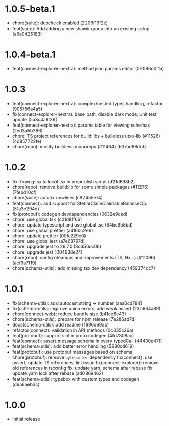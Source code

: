 # 1.0.5-beta.1

-   chore(suite): depcheck enabled (2206f19f2e)
-   feat(suite): Add adding a new shamir group into an existing setup (e9a0425183)

# 1.0.4-beta.1

-   feat(connect-explorer-nextra): method json params editor (09086d0f1a)

# 1.0.3

-   feat(connect-explorer-nextra): complex/nested types handling, refactor (905756a4a5)
-   fix(connect-explorer-nextra): base path, disable dark mode, unit test update (5a8c4a9f39)
-   feat(connect-explorer-nextra): params table for viewing schemas (2ed3a5b366)
-   chore: TS project references for build:libs + buildless utxo-lib (#11526) (4d857722fe)
-   chore(repo): mostly buildless monorepo (#11464) (637ad88dcf)

# 1.0.2

-   fix: from g:tsx to local tsx in prepublish script (d21d698b2)
-   chore(repo): remove build:lib for some simple packages (#11276) (7febd10cf)
-   chore(suite): autofix newlines (c82455e74)
-   feat(connect): add support for StellarClaimClaimableBalanceOp. (51a3e294d)
-   fix(protobuf): codegen devdependencies (0632e9ced)
-   chore: use global tsx (c21d81f66)
-   chore: update typescript and use global tsc (84bc9b8bd)
-   chore: use global prettier (a416bc2e6)
-   chore: update prettier (00fe229e0)
-   chore: use global jest (a7e68797d)
-   chore: upgrade jest to 29.7.0 (3c656dc0b)
-   chore: upgrade jest (004938e24)
-   chore(repo): config cleanups and improvements (TS, Nx...) (#11096) (acf9a7f19)
-   chore(schema-utils): add missing tsx dev dependency (459374dc7)

# 1.0.1

-   fix(schema-utils): add autocast string -> number (aaa0cd784)
-   fix(schema-utils): improve union errors, add weak assert (23b664a89)
-   chore(connect-web): reduce bundle size (b41ce8e43)
-   chore(schema-utils): prepare for npm release (7e286ad7d)
-   docs(schema-utils): add readme (f996d69db)
-   refactor(connect): validation in API methods (0c035c26a)
-   feat(protobuf): support sint in proto codegen (4fd7808ac)
-   feat(connect): assert message schema in every typedCall (44430e47f)
-   feat(schema-utils): add better error handling (5280cd619)
-   feat(protobuf): use protobuf messages based on schema chore(protobuf): remove `bytebuffer` dependency fix(connect): use assert, update TS references, lint issue fix(connect-explorer): remove old references in tsconfig fix: update yarn, schema after rebase fix: update yarn lock after rebase (ad086e462)
-   feat(schema-utils): typebox with custom types and codegen (d6a6aeb3c)

# 1.0.0

-   initial release
